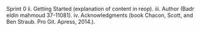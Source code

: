 Sprint 0
ii. Getting Started (explanation of content in reop).
iii. Author (Badr eldin mahmoud 37-11081).
iv. Acknowledgments (book Chacon, Scott, and Ben Straub. Pro Git. Apress,
2014.).